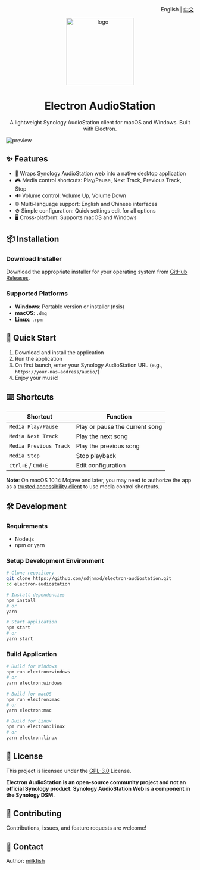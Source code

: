 <p align="right">
  English | <a href="README.md">中文</a>
</p>

<p align="center">
  <img src="assets/icon.png" alt="logo" height="180" />
</p>

<h1 align="center">Electron AudioStation</h1>

<p align="center">
  A lightweight Synology AudioStation client for macOS and Windows. Built with Electron.
</p>

![preview](https://user-images.githubusercontent.com/6388562/64693419-d34c0380-d4c9-11e9-90e8-1fdc0d778c36.png)

## ✨ Features

- 🎵 Wraps Synology AudioStation web into a native desktop application
- 🎮 Media control shortcuts: Play/Pause, Next Track, Previous Track, Stop
- 🔊 Volume control: Volume Up, Volume Down
- 🌐 Multi-language support: English and Chinese interfaces
- ⚙️ Simple configuration: Quick settings edit for all options
- 🖥️ Cross-platform: Supports macOS and Windows

## 📦 Installation

### Download Installer

Download the appropriate installer for your operating system from [GitHub Releases](https://github.com/sdjnmxd/electron-audiostation/releases).

### Supported Platforms

- **Windows**: Portable version or installer (nsis)
- **macOS**: `.dmg`
- **Linux**: `.rpm`

## 🚀 Quick Start

1. Download and install the application
2. Run the application
3. On first launch, enter your Synology AudioStation URL (e.g., `https://your-nas-address/audio/`)
4. Enjoy your music!

## ⌨️ Shortcuts

| Shortcut | Function |
|----------|----------|
| `Media Play/Pause` | Play or pause the current song |
| `Media Next Track` | Play the next song |
| `Media Previous Track` | Play the previous song |
| `Media Stop` | Stop playback |
| `Ctrl+E` / `Cmd+E` | Edit configuration |

**Note**: On macOS 10.14 Mojave and later, you may need to authorize the app as a [trusted accessibility client](https://developer.apple.com/library/archive/documentation/Accessibility/Conceptual/AccessibilityMacOSX/OSXAXTestingApps.html) to use media control shortcuts.

## 🛠️ Development

### Requirements

- Node.js
- npm or yarn

### Setup Development Environment

```bash
# Clone repository
git clone https://github.com/sdjnmxd/electron-audiostation.git
cd electron-audiostation

# Install dependencies
npm install
# or
yarn

# Start application
npm start
# or
yarn start
```

### Build Application

```bash
# Build for Windows
npm run electron:windows
# or
yarn electron:windows

# Build for macOS
npm run electron:mac
# or
yarn electron:mac

# Build for Linux
npm run electron:linux
# or
yarn electron:linux
```

## 📝 License

This project is licensed under the [GPL-3.0](LICENSE) License.

**Electron AudioStation is an open-source community project and not an official Synology product. Synology AudioStation Web is a component in the Synology DSM.**

## 🤝 Contributing

Contributions, issues, and feature requests are welcome!

## 📧 Contact

Author: [milkfish](https://www.milkfish.site) 